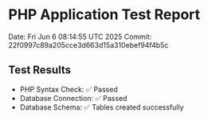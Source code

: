 # PHP Application Test Report
Date: Fri Jun  6 08:14:55 UTC 2025
Commit: 22f0997c89a205cce3d663d15a310ebef94f4b5c

## Test Results
- PHP Syntax Check: ✅ Passed
- Database Connection: ✅ Passed
- Database Schema: ✅ Tables created successfully
